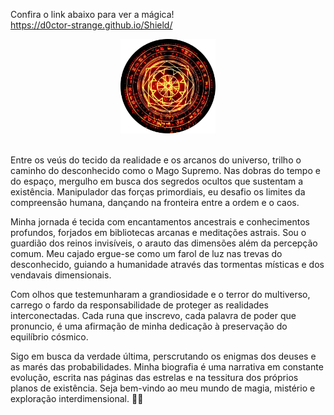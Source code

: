 Confira o link abaixo para ver a mágica!
<br>https://d0ctor-strange.github.io/Shield/

<p align="center">
  <img src="logo.png" height="30%" width="30%">
</p>
<br>
Entre os veús do tecido da realidade e os arcanos do universo, trilho o caminho do desconhecido como o Mago Supremo. Nas dobras do tempo e do espaço, mergulho em busca dos segredos ocultos que sustentam a existência. Manipulador das forças primordiais, eu desafio os limites da compreensão humana, dançando na fronteira entre a ordem e o caos.

Minha jornada é tecida com encantamentos ancestrais e conhecimentos profundos, forjados em bibliotecas arcanas e meditações astrais. Sou o guardião dos reinos invisíveis, o arauto das dimensões além da percepção comum. Meu cajado ergue-se como um farol de luz nas trevas do desconhecido, guiando a humanidade através das tormentas místicas e dos vendavais dimensionais.

Com olhos que testemunharam a grandiosidade e o terror do multiverso, carrego o fardo da responsabilidade de proteger as realidades interconectadas. Cada runa que inscrevo, cada palavra de poder que pronuncio, é uma afirmação de minha dedicação à preservação do equilíbrio cósmico.

Sigo em busca da verdade última, perscrutando os enigmas dos deuses e as marés das probabilidades. Minha biografia é uma narrativa em constante evolução, escrita nas páginas das estrelas e na tessitura dos próprios planos de existência. Seja bem-vindo ao meu mundo de magia, mistério e exploração interdimensional. 🔮🌌
